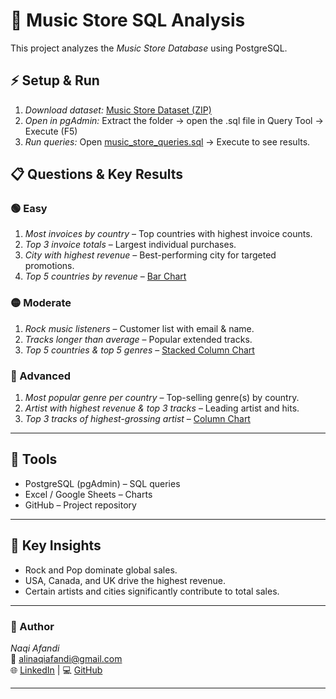 # 🎵 Music Store SQL Analysis

This project analyzes the *Music Store Database* using PostgreSQL.
## ⚡ Setup & Run

1. *Download dataset:* [Music Store Dataset (ZIP)](music_store_dataset.zip)
2. *Open in pgAdmin:* Extract the folder → open the .sql file in Query Tool → Execute (F5)  
3. *Run queries:* Open [music_store_queries.sql](sql/music_store_queries.sql) → Execute to see results.

## 📋 Questions & Key Results

### 🟢 Easy
1. *Most invoices by country* – Top countries with highest invoice counts.  
2. *Top 3 invoice totals* – Largest individual purchases.  
3. *City with highest revenue* – Best-performing city for targeted promotions.  
4. *Top 5 countries by revenue* – [Bar Chart](top_5_countries.png)  

### 🟡 Moderate
1. *Rock music listeners* – Customer list with email & name.  
2. *Tracks longer than average* – Popular extended tracks.  
3. *Top 5 countries & top 5 genres* – [Stacked Column Chart](countries_by_top_genres.png)  

### 🔴 Advanced
1. *Most popular genre per country* – Top-selling genre(s) by country.  
2. *Artist with highest revenue & top 3 tracks* – Leading artist and hits.  
3. *Top 3 tracks of highest-grossing artist* – [Column Chart](top_tracks.png)  

---

## 🧰 Tools
- PostgreSQL (pgAdmin) – SQL queries  
- Excel / Google Sheets – Charts  
- GitHub – Project repository  

---

## 💬 Key Insights
- Rock and Pop dominate global sales.  
- USA, Canada, and UK drive the highest revenue.  
- Certain artists and cities significantly contribute to total sales.

---

### 🔗 Author
*Naqi Afandi*  
📧 alinaqiafandi@gmail.com  
🌐 [LinkedIn](www.linkedin.com/in/naqi-afandi) | 💻 [GitHub](https://github.com/Naqiafandi786)

---
